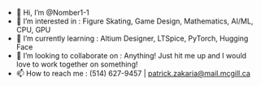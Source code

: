 - 👋 Hi, I’m @Nomber1-1
- 👀 I’m interested in : Figure Skating, Game Design, Mathematics, AI/ML, CPU, GPU
- 🌱 I’m currently learning : Altium Designer, LTSpice, PyTorch, Hugging Face
- 💞️ I’m looking to collaborate on : Anything! Just hit me up and I would love to work together on something!
- 📫 How to reach me : (514) 627-9457 | patrick.zakaria@mail.mcgill.ca

<!---
Nomber1-1/Nomber1-1 is a ✨ special ✨ repository because its `README.md` (this file) appears on your GitHub profile.
You can click the Preview link to take a look at your changes.
--->
